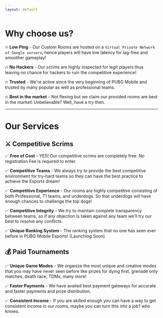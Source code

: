 ```yaml
---
layout: default
---
```

# Why choose us?
🔥 **Low Ping** - Our Custom Rooms are hosted on a `Virtual Private Network of Google servers`, hence players will have low latency for lag-free and smoother gameplay!

🔥 **No Hackers** - Our scrims are highly inspected for legit players thus leaving no chance for hackers to ruin the competitive experience!

🔥 **Trusted** - We're active since the very beginning of PUBG Mobile and trusted by many popular as well as professional teams.

🔥 **Best in the market** - Not flexing but we claim our provided rooms are best in the market! Unbelievable? Well, have a try then.

* * *

# Our Services

## ⚔️ Competitive Scrims
✅ **Free of Cost** - YES! Our competitive scrims are completely free. No registration Fee is required to enter.

✅ **Competitive Teams** - We always try to provide the best competitive environment for try-hard teams so they can have the best practice to achieve the Esports dream!

✅ **Competitive Experience** - Our rooms are highly competitive consisting of both Professional, T1 teams, and underdogs. So that underdogs will have enough chances to challenge the top dogs!

✅ **Competitive Integrity** - We try to maintain complete transparency between teams, so if any objection is taken against any team we'll try our best to resolve any conflicts.

✅ **Unique Ranking System** - The ranking system that no one has seen ever before in PUBG Mobile Esports! (Launching Soon)

## 💰 Paid Tournaments
✅ **Unique Game Modes** - We organize the most unique and creative modes that you may have never seen before like prizes for dying first, grenade only matches, death race, TDMs, many more!

✅ **Faster Payments** - We have availed best payment gateways for accurate and faster payments and prize distribution.

✅ **Consistent Income** - If you are skilled enough you can have a way to get consistent income in our rooms, maybe you can turn this into a job? who knows.

